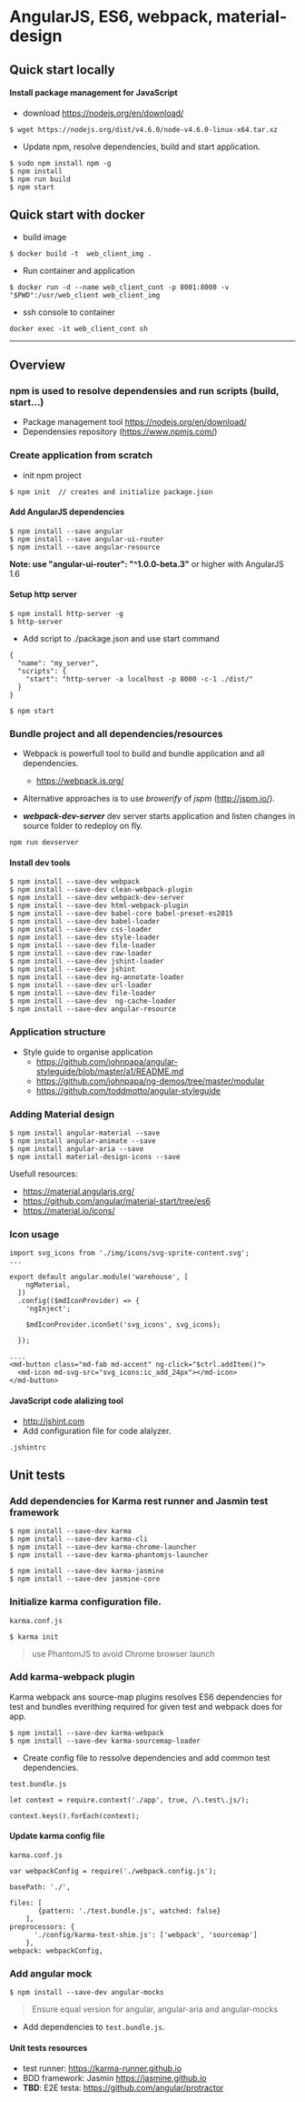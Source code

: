 # AngularJS, ES6, webpack, material-design

## Quick start locally

#### Install package management for JavaScript
* download https://nodejs.org/en/download/
```
$ wget https://nodejs.org/dist/v4.6.0/node-v4.6.0-linux-x64.tar.xz
```
* Update npm, resolve dependencies, build and start application.
```
$ sudo npm install npm -g
$ npm install
$ npm run build
$ npm start
```

## Quick start with docker
* build image
```
$ docker build -t  web_client_img .
```
* Run container and application
```
$ docker run -d --name web_client_cont -p 8001:8000 -v "$PWD":/usr/web_client web_client_img
```
* ssh console to container
```
docker exec -it web_client_cont sh
```

---

## Overview

### npm is used to resolve dependensies and run scripts (build, start...)
* Package management tool https://nodejs.org/en/download/
* Dependensies repository (https://www.npmjs.com/)

### Create application from scratch
* init npm project
```
$ npm init  // creates and initialize package.json
```
#### Add AngularJS dependencies 
```
$ npm install --save angular
$ npm install --save angular-ui-router
$ npm install --save angular-resource
```
**Note: use  "angular-ui-router": "^1.0.0-beta.3"** or higher with AngularJS 1.6

#### Setup http server
```
$ npm install http-server -g
$ http-server
```
* Add script to ./package.json and use start command
```
{
  "name": "my_server",
  "scripts": {
    "start": "http-server -a localhost -p 8000 -c-1 ./dist/"
  }
}

$ npm start
```
### Bundle project and all dependencies/resources
* Webpack is powerfull tool to build and bundle application and all dependencies.
    * https://webpack.js.org/
* Alternative approaches is to use *browerify* of *jspm* (http://jspm.io/).

* ***webpack-dev-server*** dev server starts application and listen changes in source folder to redeploy on fly.
```
npm run devserver
```

#### Install dev tools
```
$ npm install --save-dev webpack
$ npm install --save-dev clean-webpack-plugin
$ npm install --save-dev webpack-dev-server
$ npm install --save-dev html-webpack-plugin
$ npm install --save-dev babel-core babel-preset-es2015
$ npm install --save-dev babel-loader 
$ npm install --save-dev css-loader
$ npm install --save-dev style-loader
$ npm install --save-dev file-loader
$ npm install --save-dev raw-loader
$ npm install --save-dev jshint-loader
$ npm install --save-dev jshint
$ npm install --save-dev ng-annotate-loader
$ npm install --save-dev url-loader
$ npm install --save-dev file-loader
$ npm install --save-dev  ng-cache-loader
$ npm install --save-dev angular-resource
```

### Application structure 
* Style guide to organise application
    * https://github.com/johnpapa/angular-styleguide/blob/master/a1/README.md
    * https://github.com/johnpapa/ng-demos/tree/master/modular
    * https://github.com/toddmotto/angular-styleguide

### Adding Material design
```
$ npm install angular-material --save
$ npm install angular-animate --save
$ npm install angular-aria --save
$ npm install material-design-icons --save
```

Usefull resources: 
* https://material.angularjs.org/
* https://github.com/angular/material-start/tree/es6
* https://material.io/icons/

### Icon usage
```
import svg_icons from './img/icons/svg-sprite-content.svg';
...

export default angular.module('warehouse', [
    ngMaterial,
  ])
  .config(($mdIconProvider) => {
    'ngInject';

    $mdIconProvider.iconSet('svg_icons', svg_icons);

  });

....
<md-button class="md-fab md-accent" ng-click="$ctrl.addItem()">
  <md-icon md-svg-src="svg_icons:ic_add_24px"></md-icon>
</md-button>

```

#### JavaScript code alalizing tool
* http://jshint.com
* Add configuration file for code alalyzer.
```
.jshintrc
```


## Unit tests

### Add dependencies for **Karma** rest runner and **Jasmin** test framework
```
$ npm install --save-dev karma
$ npm install --save-dev karma-cli
$ npm install --save-dev karma-chrome-launcher
$ npm install --save-dev karma-phantomjs-launcher

$ npm install --save-dev karma-jasmine
$ npm install --save-dev jasmine-core
```

### Initialize karma configuration file.

`karma.conf.js`
```
$ karma init
```
> use PhantomJS to avoid Chrome browser launch

### Add **karma-webpack** plugin
Karma webpack ans source-map plugins resolves ES6 dependencies for test and bundles everithing required for given test and webpack does for app.
```
$ npm install --save-dev karma-webpack
$ npm install --save-dev karma-sourcemap-loader
```
* Create config file to ressolve dependencies and add common test dependencies.

`test.bundle.js`
```
let context = require.context('./app', true, /\.test\.js/);

context.keys().forEach(context);
```
#### Update karma config file

`karma.conf.js`
```
var webpackConfig = require('./webpack.config.js');

basePath: './',

files: [
       {pattern: './test.bundle.js', watched: false}
    ],
preprocessors: {
      './config/karma-test-shim.js': ['webpack', 'sourcemap']
    },
webpack: webpackConfig,

```

### Add angular mock
```
$ npm install --save-dev angular-mocks
```
> Ensure equal version for angular, angular-aria and angular-mocks

* Add dependencies to `test.bundle.js`.

#### Unit tests resources
* test runner:  https://karma-runner.github.io
* BDD framework: Jasmin https://jasmine.github.io
* **TBD**: E2E testa:  https://github.com/angular/protractor
